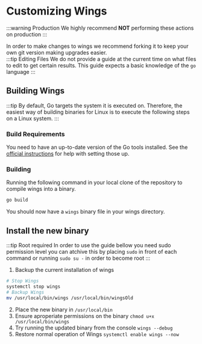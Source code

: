 # Customizing Wings
:::warning Production
We highly recommend **NOT** performing these actions on production
:::

In order to make changes to wings we recommend forking it to keep your own git version making upgrades easier. <br />
:::tip Editing Files
We do not provide a guide at the current time on what files to edit to get certain results. This guide expects a basic knowledge of the `go` language
:::

## Building Wings
:::tip
By default, Go targets the system it is executed on. Therefore, the easiest way of building binaries for Linux is to execute the following steps on a Linux system.
:::

### Build Requirements
You need to have an up-to-date version of the Go tools installed. See the [official instructions](https://golang.org/doc/install) for help with setting those up.

### Building
Running the following command in your local clone of the repository to compile wings into a binary.
```bash
go build
```
You should now have a `wings` binary file in your wings directory.
## Install the new binary

:::tip Root required
In order to use the guide bellow you need sudo permission level you can atchive this by placing `sudo` in front of each command or running `sudo su -` in order to become root
:::

1. Backup the current installation of wings

```bash
# Stop Wings
systemctl stop wings
# Backup Wings
mv /usr/local/bin/wings /usr/local/bin/wingsOld
```
2. Place the new binary in `/usr/local/bin`
3. Ensure aproperiate permissions on the binary `chmod u+x /usr/local/bin/wings`
4. Try running the updated binary from the console `wings --debug`
5. Restore normal operation of Wings `systemctl enable wings --now`
